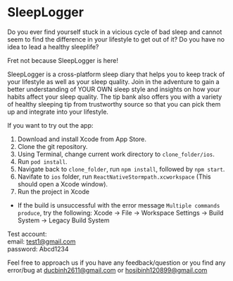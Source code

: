 # SleepLogger

Do you ever find yourself stuck in a vicious cycle of bad sleep and cannot seem to find the difference in your lifestyle to get out of it? 
Do you have no idea to lead a healthy sleeplife? 

Fret not because SleepLogger is here!

SleepLogger is a cross-platform sleep diary that helps you to keep track of your lifestyle as well as your sleep quality. Join in the adventure to gain 
a better understanding of YOUR OWN sleep style and insights on how your habits affect your sleep quality. The tip bank also offers you with a variety of 
healthy sleeping tip from trustworthy source so that you can pick them up and integrate into your lifestyle.

If you want to try out the app:
1. Download and install Xcode from App Store.
2. Clone the git repository. 
3. Using Terminal, change current work directory to `clone_folder/ios`.
4. Run `pod install`.
5. Navigate back to `clone_folder`, run `npm install`, followed by `npm start`.
6. Navifate to `ios` folder, run `ReactNativeStormpath.xcworkspace` (This should open a Xcode window).
7. Run the project in Xcode
* If the build is unsuccessful with the error message `Multiple commands produce`, try the following: Xcode -> File -> Workspace Settings -> Build System -> Legacy Build System

Test account:\
email: test1@gmail.com\
password: Abcd1234

Feel free to approach us if you have any feedback/question or you find any error/bug at ducbinh2611@gmail.com or hosibinh120899@gmail.com
